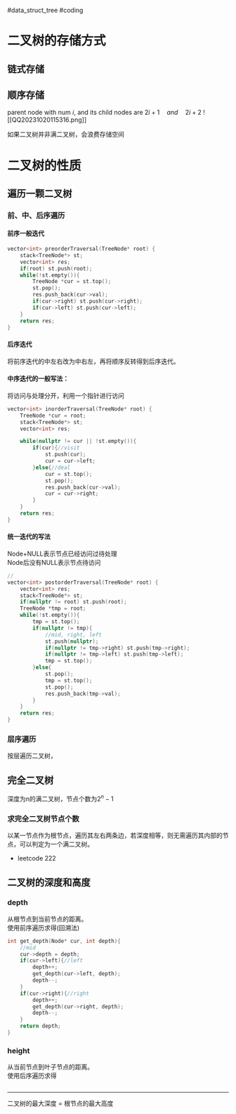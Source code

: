 #data_struct_tree #coding
# 二叉树的存储方式
## 链式存储
## 顺序存储

parent node with num $i$, and its child nodes are $2i+1\quad and \quad   2i+2$
![[QQ20231020115316.png]]

如果二叉树并非满二叉树，会浪费存储空间

# 二叉树的性质

## 遍历一颗二叉树

### 前、中、后序遍历
#### 前序一般迭代

```cpp
vector<int> preorderTraversal(TreeNode* root) {
	stack<TreeNode*> st;
	vector<int> res;
	if(root) st.push(root);
	while(!st.empty()){
		TreeNode *cur = st.top();
		st.pop();
		res.push_back(cur->val);
		if(cur->right) st.push(cur->right);
		if(cur->left) st.push(cur->left);
	}
	return res;
}
```

#### 后序迭代

将前序迭代的中左右改为中右左，再将顺序反转得到后序迭代。     

#### 中序迭代的一般写法：

将访问与处理分开，利用一个指针进行访问

```cpp
vector<int> inorderTraversal(TreeNode* root) {
	TreeNode *cur = root;
	stack<TreeNode*> st;
	vector<int> res;

	while(nullptr != cur || !st.empty()){
		if(cur){//visit
			st.push(cur);
			cur = cur->left;
		}else{//deal
			cur = st.top();
			st.pop();
			res.push_back(cur->val);
			cur = cur->right;
		}
	}
	return res;
}
```
#### 统一迭代的写法

Node+NULL表示节点已经访问过待处理       
Node后没有NULL表示节点待访问

```cpp
//
vector<int> postorderTraversal(TreeNode* root) {
	vector<int> res;
	stack<TreeNode*> st;
	if(nullptr != root) st.push(root);
	TreeNode *tmp = root;
	while(!st.empty()){
		tmp = st.top();
		if(nullptr != tmp){
			//mid, right, left
			st.push(nullptr);
			if(nullptr != tmp->right) st.push(tmp->right);
			if(nullptr != tmp->left) st.push(tmp->left);
			tmp = st.top();
		}else{
			st.pop();
			tmp = st.top();
			st.pop();
			res.push_back(tmp->val);
		}
	}
	return res;
}
```

### 层序遍历

按层遍历二叉树，

## 完全二叉树 

深度为n的满二叉树，节点个数为$2^n -1$

### 求完全二叉树节点个数

以某一节点作为根节点，遍历其左右两条边，若深度相等，则无需遍历其内部的节点，可以判定为一个满二叉树。

- leetcode 222

## 二叉树的深度和高度

### depth

从根节点到当前节点的距离。    
使用前序遍历求得(回溯法)

```cpp
int get_depth(Node* cur, int depth){
	//mid
	cur->depth = depth;
	if(cur->left){//left
		depth++;
		get_depth(cur->left, depth);
		depth--;
	}
	if(cur->right){//right
		depth++;
		get_depth(cur->right, depth);
		depth--;
	}
	return depth;
}
```

### height

从当前节点到叶子节点的距离。      
使用后序遍历求得   

```cpp

```

------
二叉树的最大深度 = 根节点的最大高度

